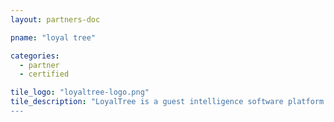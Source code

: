 ```yaml
---
layout: partners-doc

pname: "loyal tree"

categories: 
  - partner
  - certified

tile_logo: "loyaltree-logo.png"
tile_description: "LoyalTree is a guest intelligence software platform that deeply integrates into a venue and allows for big data capture of exact guest behaviors (attendance, history, itemized purchases, LTV, etc.) without the need for any new hardware.
---
```

